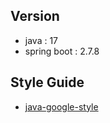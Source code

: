 ## Version
- java : 17
- spring boot : 2.7.8

## Style Guide
- [java-google-style](https://github.com/google/styleguide/blob/gh-pages/intellij-java-google-style.xml)
 